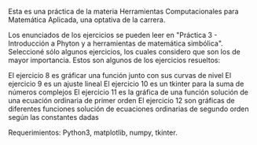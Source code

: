 Esta es una práctica de la materia Herramientas Computacionales para Matemática Aplicada, una optativa de la carrera.

Los enunciados de los ejercicios se pueden leer en "Práctica 3 - Introducción a Phyton y a herramientas de matemática simbólica".<br>
Seleccioné sólo algunos ejercicios, los cuales considero que son los de mayor importancia.
Estos son algunos de los ejercicios resueltos:

El ejercicio 8 es gráficar una función junto con sus curvas de nivel
El ejercicio 9 es un ajuste lineal
El ejercicio 10 es un tkinter para la suma de números complejos
El ejercicio 11 es la gráfica de una función solución de una ecuación ordinaria de primer orden
El ejercicio 12 son gráficas de diferentes funciones solución de ecuaciones ordinarias de segundo orden según las constantes dadas

Requerimientos:
Python3, matplotlib, numpy, tkinter.
